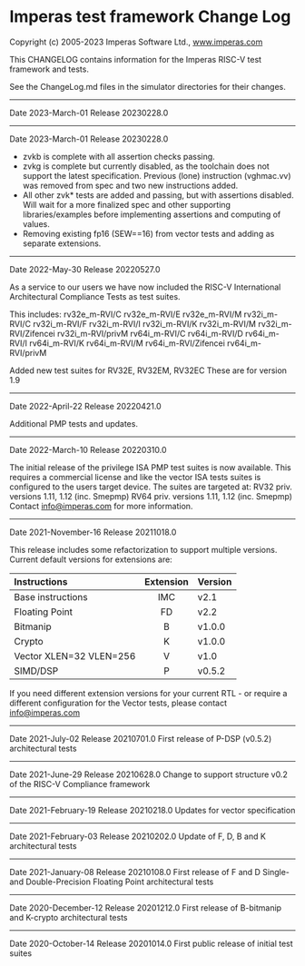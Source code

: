 # Imperas test framework Change Log

Copyright (c) 2005-2023 Imperas Software Ltd., www.imperas.com 

This CHANGELOG contains information for the Imperas RISC-V test framework and tests. 

See the ChangeLog.md files in the simulator directories for their changes. 

---
Date 2023-March-01 
Release 20230228.0 

---
Date 2023-March-01 
Release 20230228.0 

- zvkb is complete with all assertion checks passing.
- zvkg is complete but currently disabled, as the toolchain does not support the latest specification. Previous (lone) instruction (vghmac.vv) was removed from spec and two new instructions added.
- All other zvk* tests are added and passing, but with assertions disabled.  Will wait for a more finalized spec and other supporting libraries/examples before implementing assertions and computing of values.
- Removing existing fp16 (SEW==16) from vector tests and adding as separate extensions.

---
Date 2022-May-30 
Release 20220527.0 

As a service to our users we have now included the RISC-V International Architectural Compliance Tests as test suites.

This includes:
  rv32e_m-RVI/C rv32e_m-RVI/E rv32e_m-RVI/M
  rv32i_m-RVI/C rv32i_m-RVI/F rv32i_m-RVI/I rv32i_m-RVI/K rv32i_m-RVI/M rv32i_m-RVI/Zifencei rv32i_m-RVI/privM 
  rv64i_m-RVI/C rv64i_m-RVI/D rv64i_m-RVI/I rv64i_m-RVI/K rv64i_m-RVI/M rv64i_m-RVI/Zifencei rv64i_m-RVI/privM

Added new test suites for RV32E, RV32EM, RV32EC
These are for version 1.9

---
Date 2022-April-22 
Release 20220421.0 

Additional PMP tests and updates.

---
Date 2022-March-10 
Release 20220310.0 

The initial release of the privilege ISA PMP test suites is now available.
This requires a commercial license and like the vector ISA tests suites
is configured to the users target device. The suites are targeted at:
RV32 priv. versions 1.11, 1.12 (inc. Smepmp)
RV64 priv. versions 1.11, 1.12 (inc. Smepmp)
Contact info@imperas.com for more information.

---
Date 2021-November-16
Release 20211018.0

This release includes some refactorization to support multiple versions.
Current default versions for extensions are:

| Instructions            | Extension | Version |
|:----------------------- |:---------:|:------- | 
| Base instructions       | IMC       | v2.1    |
| Floating Point          |  FD       | v2.2    |
| Bitmanip                |   B       | v1.0.0  |
| Crypto                  |   K       | v1.0.0  |
| Vector XLEN=32 VLEN=256 |   V       | v1.0    |
| SIMD/DSP                |   P       | v0.5.2  |

If you need different extension versions for your current RTL - or require
a different configuration for the Vector tests, please contact info@imperas.com

---
Date 2021-July-02
Release 20210701.0
First release of P-DSP (v0.5.2) architectural tests

---
Date 2021-June-29
Release 20210628.0
Change to support structure v0.2 of the RISC-V Compliance framework

---
Date 2021-February-19
Release 20210218.0
Updates for vector specification

---
Date 2021-February-03
Release 20210202.0
Update of F, D, B and K architectural tests

---
Date 2021-January-08
Release 20210108.0
First release of F and D Single- and Double-Precision Floating Point architectural tests

---
Date 2020-December-12
Release 20201212.0
First release of B-bitmanip and K-crypto architectural tests

---
Date 2020-October-14
Release 20201014.0
First public release of initial test suites


